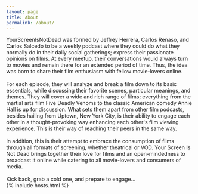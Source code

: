 ```yaml
---
layout: page
title: About
permalink: /about/
---
```

<div class="about">
YourScreenIsNotDead was formed by Jeffrey Herrera, Carlos Renaso, and Carlos Salcedo to be a weekly podcast where they could do what they normally do in their daily social gatherings; express their passionate opinions on films.  At every meetup, their conversations would always turn to movies and remain there for an extended period of time.  Thus, the idea was born to share their film enthusiasm with fellow movie-lovers online.  
<br><br>
For each episode, they will analyze and break a film down to its basic essentials, while discussing their favorite scenes, particular meanings, and themes.  They will cover a wide and rich range of films; everything from the martial arts film Five Deadly Venoms to the classic American comedy Annie Hall is up for discussion.  What sets them apart from other film podcasts, besides hailing from Uptown, New York City, is their ability to engage each other in a thought-provoking way enhancing each other's film viewing experience. This is their way of reaching their peers in the same way.  
<br><br>
In addition, this is their attempt to embrace the consumption of films through all formats of screening, whether theatrical or VOD.  Your Screen Is Not Dead brings together their love for films and an open-mindedness to broadcast it online while catering to all movie-lovers and consumers of media.  
<br><br>
Kick back, grab a cold one, and prepare to engage...
</div>
{% include hosts.html %}
